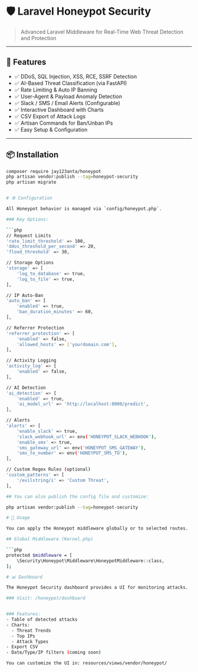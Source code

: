 # 🛡️ Laravel Honeypot Security

> Advanced Laravel Middleware for Real-Time Web Threat Detection and Protection

---

## 🚀 Features

- ✅ DDoS, SQL Injection, XSS, RCE, SSRF Detection
- ✅ AI-Based Threat Classification (via FastAPI)
- ✅ Rate Limiting & Auto IP Banning
- ✅ User-Agent & Payload Anomaly Detection
- ✅ Slack / SMS / Email Alerts (Configurable)
- ✅ Interactive Dashboard with Charts
- ✅ CSV Export of Attack Logs
- ✅ Artisan Commands for Ban/Unban IPs
- ✅ Easy Setup & Configuration

---

## 📦 Installation

```bash
composer require jay123anta/honeypot
php artisan vendor:publish --tag=honeypot-security
php artisan migrate


# ⚙️ Configuration

All Honeypot behavior is managed via `config/honeypot.php`.

### Key Options:

```php
// Request Limits
'rate_limit_threshold' => 100,
'ddos_threshold_per_second' => 20,
'flood_threshold' => 30,

// Storage Options
'storage' => [
    'log_to_database' => true,
    'log_to_file' => true,
],

// IP Auto-Ban
'auto_ban' => [
    'enabled' => true,
    'ban_duration_minutes' => 60,
],

// Referrer Protection
'referrer_protection' => [
    'enabled' => false,
    'allowed_hosts' => ['yourdomain.com'],
],

// Activity Logging
'activity_log' => [
    'enabled' => false,
],

// AI Detection
'ai_detection' => [
    'enabled' => true,
    'ai_model_url' => 'http://localhost:8000/predict',
],

// Alerts
'alerts' => [
    'enable_slack' => true,
    'slack_webhook_url' => env('HONEYPOT_SLACK_WEBHOOK'),
    'enable_sms' => true,
    'sms_gateway_url' => env('HONEYPOT_SMS_GATEWAY'),
    'sms_to_number' => env('HONEYPOT_SMS_TO'),
],

// Custom Regex Rules (optional)
'custom_patterns' => [
    '/evilstring/i' => 'Custom Threat',
],

## You can also publish the config file and customize:

php artisan vendor:publish --tag=honeypot-security

# 🧰 Usage

You can apply the Honeypot middleware globally or to selected routes.

## Global Middleware (Kernel.php)

```php
protected $middleware = [
    \Security\Honeypot\Middleware\HoneypotMiddleware::class,
];

# 📊 Dashboard

The Honeypot Security dashboard provides a UI for monitoring attacks.

### Visit: /honeypot/dashboard


### Features:
- Table of detected attacks
- Charts:
  - Threat Trends
  - Top IPs
  - Attack Types
- Export CSV
- Date/Type/IP filters (coming soon)

You can customize the UI in: resources/views/vendor/honeypot/

